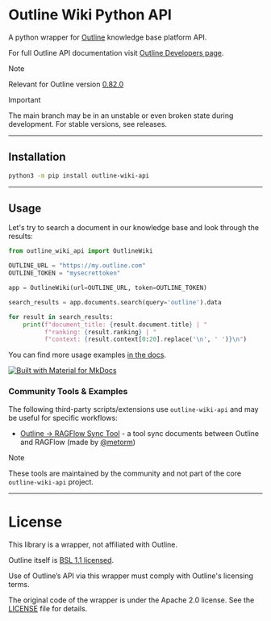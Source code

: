 # Outline Wiki Python API

A python wrapper for [Outline](https://www.getoutline.com) knowledge base platform API.

For full Outline API documentation visit [Outline Developers page](https://www.getoutline.com/developers).

> [!NOTE]
> Relevant for Outline version [0.82.0](https://github.com/outline/outline/releases/tag/v0.82.0)

> [!IMPORTANT]
> The main branch may be in an unstable or even broken state during development. For stable versions, see releases.

---
## Installation

```bash
python3 -m pip install outline-wiki-api
```

---

## Usage

Let's try to search a document in our knowledge base and look through the results:

```python
from outline_wiki_api import OutlineWiki

OUTLINE_URL = "https://my.outline.com"
OUTLINE_TOKEN = "mysecrettoken"

app = OutlineWiki(url=OUTLINE_URL, token=OUTLINE_TOKEN)

search_results = app.documents.search(query='outline').data

for result in search_results:
    print(f"document_title: {result.document.title} | "
          f"ranking: {result.ranking} | "
          f"context: {result.context[0:20].replace('\n', ' ')}\n")
```

You can find more usage examples [in the docs](https://eppv.github.io/outline-wiki-api).

[![Built with Material for MkDocs](https://img.shields.io/badge/Material_for_MkDocs-526CFE?style=for-the-badge&logo=MaterialForMkDocs&logoColor=white)](https://squidfunk.github.io/mkdocs-material/)

### Community Tools & Examples

The following third-party scripts/extensions use `outline-wiki-api` and may be useful for specific workflows:
* [Outline -> RAGFlow Sync Tool](https://github.com/metorm/ragflow-sync) - a tool sync documents between Outline and RAGFlow (made by [@metorm](https://github.com/metorm))

> [!NOTE]
> These tools are maintained by the community and not part of the core `outline-wiki-api` project.

---

# License

This library is a wrapper, not affiliated with Outline.

Outline itself is [BSL 1.1 licensed](https://github.com/outline/outline/blob/main/LICENSE).

Use of Outline’s API via this wrapper must comply with Outline's licensing terms.

The original code of the wrapper is under the Apache 2.0 license. See the [LICENSE](https://github.com/eppv/outline-wiki-api/blob/main/LICENSE) file for details.

